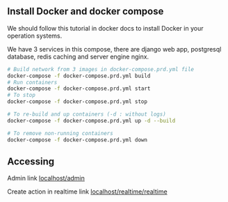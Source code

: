 ## Install Docker and docker compose

We should follow this tutorial in docker docs to install Docker in your operation systems.

We have 3 services in this compose, there are django web app, postgresql database, redis caching and server engine nginx.
```bash
# Build network from 3 images in docker-compose.prd.yml file
docker-compose -f docker-compose.prd.yml build
# Run containers
docker-compose -f docker-compose.prd.yml start
# To stop 
docker-compose -f docker-compose.prd.yml stop

# To re-build and up containers (-d : without logs)
docker-compose -f docker-compose.prd.yml up -d --build

# To remove non-running containers
docker-compose -f docker-compose.prd.yml down
```


## Accessing

Admin link [localhost/admin](localhost/admin)

Create action in realtime link [localhost/realtime/realtime](localhost/realtime/realtime)
